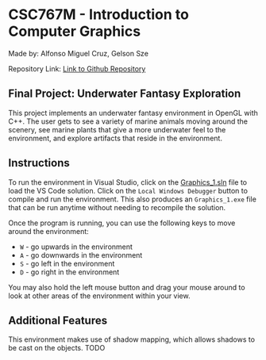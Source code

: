 # CSC767M - Introduction to Computer Graphics
Made by: Alfonso Miguel Cruz, Gelson Sze

Repository Link: [Link to Github Repository](https://github.com/GelsonSze/CSC767M-Project/tree/main)
## Final Project: Underwater Fantasy Exploration
This project implements an underwater fantasy environment in OpenGL with C++. The user gets to see a variety of marine animals moving around the scenery, see marine plants that give a more underwater feel to the environment, and explore artifacts that reside in the environment. 

## Instructions
To run the environment in Visual Studio, click on the [Graphics_1.sln](https://github.com/GelsonSze/CSC767M-Project/blob/main/visual_studio/Graphics_1.sln) file to load the VS Code solution. Click on the `Local Windows Debugger` button to compile and run the environment. This also produces an `Graphics_1.exe` file that can be run anytime without needing to recompile the solution.

Once the program is running, you can use the following keys to move around the environment:
- `W` - go upwards in the environment
- `A` - go downwards in the environment
- `S` - go left in the environment
- `D` - go right in the environment

You may also hold the left mouse button and drag your mouse around to look at other areas of the environment within your view.

## Additional Features
This environment makes use of shadow mapping, which allows shadows to be cast on the objects. TODO